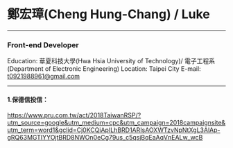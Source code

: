 # 鄭宏璋(Cheng Hung-Chang) / Luke 
---------------------------------------
### Front-end Developer 
Education: 華夏科技大學(Hwa Hsia University of Technology)/ 電子工程系 (Department of Electronic Engineering)
Location: Taipei City 
E-mail: t0921988961@gmail.com 

* * *



#### 1.保德信投信：
<https://www.pru.com.tw/act/2018TaiwanRSP/?utm_source=google&utm_medium=cpc&utm_campaign=2018campaignsite&utm_term=word1&gclid=Cj0KCQiApILhBRD1ARIsAOXWTzvNpNtXgL3AlAp-gRQ63MGTIYYOjtBRD8NWOn0eCg79us_c5qsjBqEaAqVnEALw_wcB>
